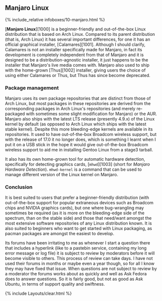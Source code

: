 ## Manjaro Linux
{% include_relative infoboxes/10-manjaro.html %}

[**Manjaro Linux**][1000] is a beginner-friendly and out-of-the-box Linux distribution that is based on Arch Linux. Compared to its parent distribution (that is, Arch Linux) it has several important differences, for one it has an official graphical installer, [Calamares][1001]. Although I should clarify, Calamares is not an installer specifically made for Manjaro, in fact its development is completely independent from that of Manjaro and it is designed to be a distribution-agnostic installer, it just happens to be the installer that Manjaro's live media comes with. Manjaro also used to ship with the home-grown [Thus][1002] installer, giving users the choice of using either Calamares or Thus, but Thus has since become deprecated. 

### Package management
Manjaro uses its own package repositories that are distinct from those of Arch Linux, but most packages in these repositories are derived from the corresponding packages in Arch Linux's repositories (and merely re-packaged with sometimes some slight modification for Manjaro) or the AUR. Manjaro also ships with the latest LTS release (presently 4.9.x) of the Linux kernel by default (as opposed to Arch Linux which ships with the latest stable kernel). Despite this more bleeding-edge kernels are available in its repositories. It used to have out-of-the-box Broadcom wireless support, but with the release of 17.0 it no longer does, which is something I learnt when I put it on a USB stick in the hope it would give out-of-the-box Broadcom wireless support to aid me in installing Gentoo Linux from a stage3 tarball. 

It also has its own home-grown tool for automatic hardware detection, specifically for detecting graphics cards, [`mhwd`][1003] (short for *Manjaro Hardware Detection*). `mhwd-kernel` is a command that can be used to manage different version of the Linux kernel on Manjaro. 

### Conclusion
It is best suited to users that prefer a beginner-friendly distribution (with out-of-the-box support for popular extraneous devices such as Broadcom chips and NVIDIA graphics cards), but one where bug-wrangling may sometimes be required (as it is more on the bleeding-edge side of the spectrum, than on the stable side) and those that need/want amongst the most extensive software repositories of any Linux distribution known. It is also suited to beginners who want to get started with Linux packaging, as pacman packages are amongst the easiest to develop. 

Its forums have been irritating to me as whenever I start a question there that includes a hyperlink (like to a pastebin service, containing my long error message or log file) it is subject to review by moderators before it will become visible to others. This process of review can take days. I have not used their forums in months or maybe even a year though, so for all I know they may have fixed that issue. When questions are not subject to review by a moderator the forums works about as quickly and well as Ask Fedora does to answer questions. So it is fairly good, but not as good as Ask Ubuntu, in terms of support quality and swiftness. 

{% include Layouts/clear.html %}
